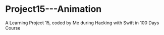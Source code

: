 # Project15---Animation
 A Learning Project 15, coded by Me during Hacking with Swift in 100 Days Course
